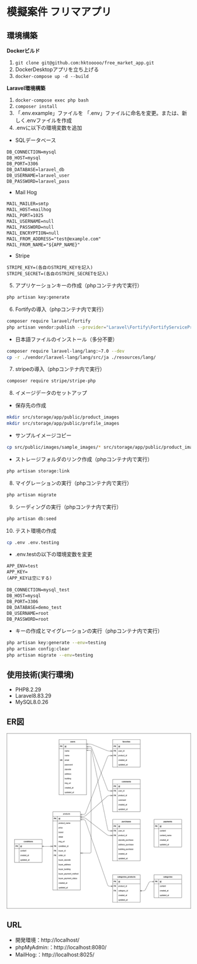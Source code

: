 # 模擬案件 フリマアプリ

## 環境構築
**Dockerビルド**
1. `git clone git@github.com:hktooooo/free_market_app.git`
2.  DockerDesktopアプリを立ち上げる
3. `docker-compose up -d --build`

**Laravel環境構築**
1. `docker-compose exec php bash`
2. `composer install`
3. 「.env.example」ファイルを 「.env」ファイルに命名を変更。または、新しく.envファイルを作成
4. .envに以下の環境変数を追加
- SQLデータベース
``` text
DB_CONNECTION=mysql
DB_HOST=mysql
DB_PORT=3306
DB_DATABASE=laravel_db
DB_USERNAME=laravel_user
DB_PASSWORD=laravel_pass
```


- Mail Hog
``` text
MAIL_MAILER=smtp
MAIL_HOST=mailhog
MAIL_PORT=1025
MAIL_USERNAME=null
MAIL_PASSWORD=null
MAIL_ENCRYPTION=null
MAIL_FROM_ADDRESS="test@example.com"
MAIL_FROM_NAME="${APP_NAME}"
```

- Stripe
``` text
STRIPE_KEY=(各自のSTRIPE_KEYを記入)
STRIPE_SECRET=(各自のSTRIPE_SECRETを記入)
```

5. アプリケーションキーの作成（phpコンテナ内で実行）
``` bash
php artisan key:generate
```

6. Fortifyの導入（phpコンテナ内で実行）
``` bash
composer require laravel/fortify
php artisan vendor:publish --provider="Laravel\Fortify\FortifyServiceProvider"
```

- 日本語ファイルのインストール（多分不要）
``` bash
composer require laravel-lang/lang:~7.0 --dev
cp -r ./vendor/laravel-lang/lang/src/ja ./resources/lang/
```

7. stripeの導入（phpコンテナ内で実行）
``` bash
composer require stripe/stripe-php
```

8. イメージデータのセットアップ
- 保存先の作成
``` bash
mkdir src/storage/app/public/product_images
mkdir src/storage/app/public/profile_images
```
- サンプルイメージコピー
``` bash
cp src/public/images/sample_images/* src/storage/app/public/product_images
```
- ストレージフォルダのリンク作成（phpコンテナ内で実行）
``` bash
php artisan storage:link
```

8. マイグレーションの実行（phpコンテナ内で実行）
``` bash
php artisan migrate
```

9. シーディングの実行（phpコンテナ内で実行）
``` bash
php artisan db:seed
```

10. テスト環境の作成
``` bash
cp .env .env.testing
```
- .env.testの以下の環境変数を変更
``` text
APP_ENV=test
APP_KEY= 
(APP_KEYは空にする)

DB_CONNECTION=mysql_test
DB_HOST=mysql
DB_PORT=3306
DB_DATABASE=demo_test
DB_USERNAME=root
DB_PASSWORD=root
```
- キーの作成とマイグレーションの実行（phpコンテナ内で実行）
``` bash
php artisan key:generate --env=testing
php artisan config:clear
php artisan migrate --env=testing
```

## 使用技術(実行環境)
- PHP8.2.29
- Laravel8.83.29
- MySQL8.0.26

## ER図
![alt](erd.png)

## URL
- 開発環境：http://localhost/
- phpMyAdmin:：http://localhost:8080/
- MailHog:：http://localhost:8025/